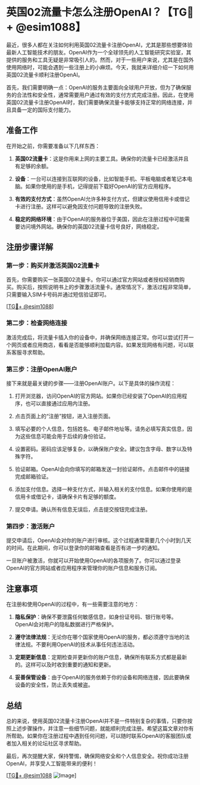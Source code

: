 # 英国02流量卡怎么注册OpenAI？【TG💪+ @esim1088】

最近，很多人都在关注如何利用英国02流量卡注册OpenAI，尤其是那些想要体验最新人工智能技术的朋友。OpenAI作为一个全球领先的人工智能研究实验室，其提供的服务和工具无疑是非常吸引人的。然而，对于一些用户来说，尤其是在国外使用网络时，可能会遇到一些注册上的小麻烦。今天，我就来详细介绍一下如何用英国02流量卡顺利注册OpenAI。

首先，我们需要明确一点：OpenAI的服务主要面向全球用户开放，但为了确保服务的合法性和安全性，通常需要用户通过有效的支付方式完成注册。因此，在使用英国02流量卡注册OpenAI时，我们需要确保流量卡能够支持正常的网络连接，并且具备一定的国际支付能力。

## 准备工作

在开始之前，你需要准备以下几样东西：

1. **英国02流量卡**：这是你用来上网的主要工具。确保你的流量卡已经激活并且有足够的余额。
   
2. **设备**：一台可以连接到互联网的设备，比如智能手机、平板电脑或者笔记本电脑。如果你使用的是手机，记得提前下载好OpenAI的官方应用程序。

3. **有效的支付方式**：虽然OpenAI允许多种支付方式，但建议使用信用卡或借记卡进行注册。这样可以避免因支付问题导致的注册失败。

4. **稳定的网络环境**：由于OpenAI的服务器位于美国，因此在注册过程中可能需要访问境外网站。确保你的英国02流量卡信号良好，网络稳定。

## 注册步骤详解

### 第一步：购买并激活英国02流量卡

首先，你需要购买一张英国02流量卡。你可以通过官方网站或者授权经销商购买。购买后，按照说明书上的步骤激活流量卡。通常情况下，激活过程非常简单，只需要输入SIM卡号码并通过短信验证即可。

[[TG💪+ @esim1088](https://t.me/s/esim1088)]

### 第二步：检查网络连接

激活完成后，将流量卡插入你的设备中，并确保网络连接正常。你可以尝试打开一个网页或者应用商店，看看是否能够顺利加载内容。如果发现网络有问题，可以联系客服寻求帮助。

### 第三步：注册OpenAI账户

接下来就是最关键的步骤——注册OpenAI账户。以下是具体的操作流程：

1. 打开浏览器，访问OpenAI的官方网站。如果你已经安装了OpenAI的应用程序，也可以直接通过应用内注册。

2. 点击页面上的“注册”按钮，进入注册页面。

3. 填写必要的个人信息，包括姓名、电子邮件地址等。请务必填写真实信息，因为这些信息可能会用于后续的身份验证。

4. 设置密码。密码应该足够复杂，以确保账户安全。建议包含字母、数字以及特殊字符。

5. 验证邮箱。OpenAI会向你填写的邮箱发送一封验证邮件。点击邮件中的链接完成邮箱验证。

6. 添加支付信息。选择一种支付方式，并输入相关的支付信息。如果你使用的是信用卡或借记卡，请确保卡片有足够的额度。

7. 提交申请。确认所有信息无误后，点击提交按钮完成注册。

### 第四步：激活账户

提交申请后，OpenAI会对你的账户进行审核。这个过程通常需要几个小时到几天的时间。在此期间，你可以登录你的邮箱查看是否有进一步的通知。

一旦账户被激活，你就可以开始使用OpenAI的各项服务了。你可以通过登录OpenAI的官方网站或者应用程序来管理你的账户信息和服务订阅。

## 注意事项

在注册和使用OpenAI的过程中，有一些需要注意的地方：

1. **隐私保护**：确保不要泄露任何敏感信息，如身份证号码、银行账号等。OpenAI会对用户的隐私数据进行严格保护。

2. **遵守法律法规**：无论你在哪个国家使用OpenAI的服务，都必须遵守当地的法律法规。不要利用OpenAI的技术从事任何违法活动。

3. **定期更新信息**：定期检查并更新你的账户信息，确保所有联系方式都是最新的。这样可以及时收到重要的通知和更新。

4. **妥善保管设备**：由于OpenAI的服务依赖于你的设备和网络连接，因此要确保设备的安全性，防止丢失或被盗。

## 总结

总的来说，使用英国02流量卡注册OpenAI并不是一件特别复杂的事情，只要你按照上述步骤操作，并注意一些细节问题，就能顺利完成注册。希望这篇文章对你有所帮助。如果你在注册过程中遇到任何问题，可以随时联系OpenAI的客服团队或者加入相关的论坛社区寻求帮助。

最后，再次提醒大家，保持警惕，确保网络安全和个人信息安全。祝你成功注册OpenAI，并享受人工智能带来的便利！

[[TG💪+ @esim1088](https://t.me/s/esim1088) ![Image](https://i.postimg.cc/4NQfJmqS/Snipaste-2025-05-13-00-14-12.png)]